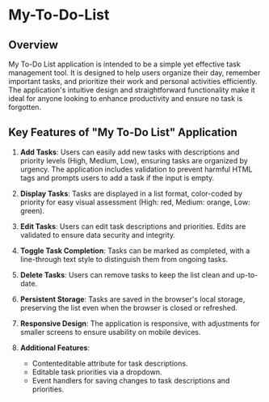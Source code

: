 # My-To-Do-List

## Overview
My To-Do List application is intended to be a simple yet effective task management tool. It is designed to help users organize their day, remember important tasks, and prioritize their work and personal activities efficiently. The application's intuitive design and straightforward functionality make it ideal for anyone looking to enhance productivity and ensure no task is forgotten.

## Key Features of "My To-Do List" Application

1. **Add Tasks**: Users can easily add new tasks with descriptions and priority levels (High, Medium, Low), ensuring tasks are organized by urgency. The application includes validation to prevent harmful HTML tags and prompts users to add a task if the input is empty.

2. **Display Tasks**: Tasks are displayed in a list format, color-coded by priority for easy visual assessment (High: red, Medium: orange, Low: green).

3. **Edit Tasks**: Users can edit task descriptions and priorities. Edits are validated to ensure data security and integrity.

4. **Toggle Task Completion**: Tasks can be marked as completed, with a line-through text style to distinguish them from ongoing tasks.

5. **Delete Tasks**: Users can remove tasks to keep the list clean and up-to-date.

6. **Persistent Storage**: Tasks are saved in the browser's local storage, preserving the list even when the browser is closed or refreshed.

7. **Responsive Design**: The application is responsive, with adjustments for smaller screens to ensure usability on mobile devices.

8. **Additional Features**:
   - Contenteditable attribute for task descriptions.
   - Editable task priorities via a dropdown.
   - Event handlers for saving changes to task descriptions and priorities.
